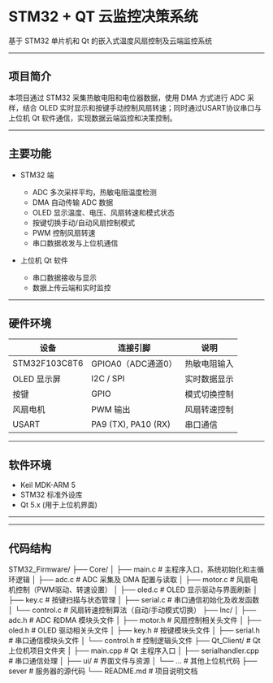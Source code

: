 # STM32 + QT 云监控决策系统

基于 STM32 单片机和 Qt 的嵌入式温度风扇控制及云端监控系统

---

## 项目简介

本项目通过 STM32 采集热敏电阻和电位器数据，使用 DMA 方式进行 ADC 采样，结合 OLED 实时显示和按键手动控制风扇转速；同时通过USART协议串口与上位机 Qt 软件通信，实现数据云端监控和决策控制。

---

## 主要功能

- STM32 端  
  - ADC 多次采样平均，热敏电阻温度检测  
  - DMA 自动传输 ADC 数据  
  - OLED 显示温度、电压、风扇转速和模式状态  
  - 按键切换手动/自动风扇控制模式  
  - PWM 控制风扇转速  
  - 串口数据收发与上位机通信

- 上位机 Qt 软件  
  - 串口数据接收与显示  
  - 数据上传云端和实时监控  
    
---

## 硬件环境

| 设备           | 连接引脚            | 说明               |
| -------------- | ------------------- | ------------------ |
| STM32F103C8T6  | GPIOA0（ADC通道0）  | 热敏电阻输入       |
| OLED 显示屏    | I2C / SPI           | 实时数据显示       |
| 按键           | GPIO                | 模式切换控制       |
| 风扇电机       | PWM 输出            | 风扇转速控制       |
| USART          | PA9 (TX), PA10 (RX) | 串口通信           |

---

## 软件环境

- Keil MDK-ARM 5  
- STM32 标准外设库  
- Qt 5.x (用于上位机界面)  

---

---

## 代码结构
STM32_Firmware/
├── Core/
│ ├── main.c # 主程序入口，系统初始化和主循环逻辑
│ ├── adc.c # ADC 采集及 DMA 配置与读取
│ ├── motor.c # 风扇电机控制（PWM驱动、转速设置）
│ ├── oled.c # OLED 显示驱动与界面刷新
│ ├── key.c # 按键扫描与状态管理
│ ├── serial.c # 串口通信初始化及收发函数
│ └── control.c # 风扇转速控制算法（自动/手动模式切换）
├── Inc/
│ ├── adc.h # ADC 和DMA 模块头文件
│ ├── motor.h # 风扇控制相关头文件
│ ├── oled.h # OLED 驱动相关头文件
│ ├── key.h # 按键模块头文件
│ ├── serial.h # 串口通信模块头文件
│ └── control.h # 控制逻辑头文件
├── Qt_Client/ # Qt 上位机项目文件夹
│ ├── main.cpp # Qt 主程序入口
│ ├── serialhandler.cpp # 串口通信处理
│ ├── ui/ # 界面文件与资源
│ └── ... # 其他上位机代码
├── sever # 服务器的源代码
└── README.md # 项目说明文档

